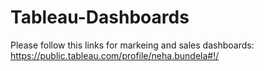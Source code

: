 # Tableau-Dashboards
Please follow this links for markeing and sales dashboards:
https://public.tableau.com/profile/neha.bundela#!/
